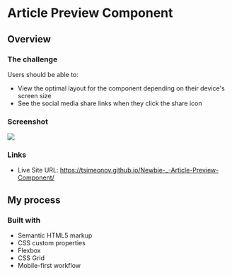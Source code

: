 # Article Preview Component

## Overview

### The challenge

Users should be able to:

- View the optimal layout for the component depending on their device's screen size
- See the social media share links when they click the share icon

### Screenshot

![](./design/desktop-design)

### Links

- Live Site URL: https://tsimeonov.github.io/Newbie-_-Article-Preview-Component/

## My process

### Built with

- Semantic HTML5 markup
- CSS custom properties
- Flexbox
- CSS Grid
- Mobile-first workflow
